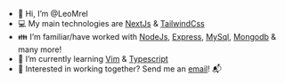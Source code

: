 - 👋 Hi, I’m @LeoMrel
- 💻 My main technologies are <a href="https://github.com/vercel/next.js">NextJs</a> & <a href="https://github.com/tailwindlabs/tailwindcss">TailwindCss</a>
- 👪 I’m familiar/have worked with <a href="https://github.com/nodejs/node">NodeJs</a>, <a href="https://github.com/expressjs/express">Express</a>, <a href="https://github.com/mysqljs/mysql">MySql</a>, <a href="https://github.com/mongodb/mongo">Mongodb</a> & many more!
- 🌱 I’m currently learning <a href="https://github.com/topics/vim">Vim</a> & <a href="https://github.com/topics/typescript">Typescript</a>
- 🤔 Interested in working together? Send me an <a href="mailto:leonardomrel0028@gmail.com">email</a>! 📬

<!---
LeoMrel/LeoMrel is a ✨ special ✨ repository because its `README.md` (this file) appears on your GitHub profile.
You can click the Preview link to take a look at your changes.
--->
